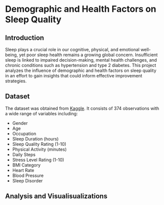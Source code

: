 # **Demographic and Health Factors on Sleep Quality**

## **Introduction**

Sleep plays a crucial role in our cognitive, physical, and emotional well-being, yet poor sleep health remains a growing global concern. Insufficient sleep is linked to impaired decision-making, mental health challenges, and chronic conditions such as hypertension and type 2 diabetes. This project analyzes the influence of demographic and health factors on sleep quality in an effort to gain insights that could inform effective improvement strategies.

## **Dataset**

The dataset was obtained from [Kaggle](https://www.kaggle.com/datasets/uom190346a/sleep-health-and-lifestyle-dataset). It consists of 374 observations with a wide range of variables including:
- Gender 
- Age
- Occupation
- Sleep Duration (hours)
- Sleep Quality Rating (1-10)
- Physical Activity (minutes)
- Daily Steps
- Stress Level Rating (1-10)
- BMI Category
- Heart Rate
- Blood Pressure
- Sleep Disorder



## **Analysis and Visualisualizations**
